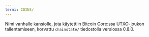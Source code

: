 ```yaml
---
termi: COINS/
---
```


Nimi vanhalle kansiolle, jota käytettiin Bitcoin Core:ssa UTXO-joukon tallentamiseen, korvattu `chainstate/` tiedostolla versiossa 0.8.0.